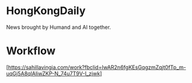 # HongKongDaily
News brought by Humand and AI together.

# Workflow
[https://sahillavingia.com/work?fbclid=IwAR2n6fgKEsGqgzmZqjt0fTp_m-uqGj5A8qlAliwZKP-N_74u7T9V-I_zjwk]

